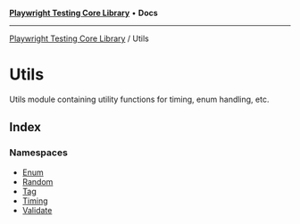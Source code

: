 [**Playwright Testing Core Library**](../../README.md) • **Docs**

***

[Playwright Testing Core Library](../../README.md) / Utils

# Utils

Utils module containing utility functions for timing, enum handling, etc.

## Index

### Namespaces

- [Enum](namespaces/Enum/README.md)
- [Random](namespaces/Random/README.md)
- [Tag](namespaces/Tag/README.md)
- [Timing](namespaces/Timing/README.md)
- [Validate](namespaces/Validate/README.md)
